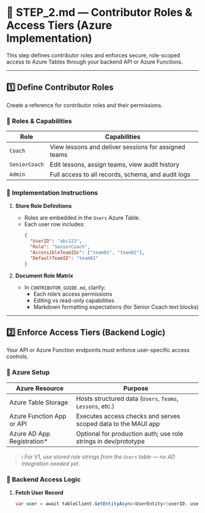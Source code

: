 # 🧩 STEP_2.md — Contributor Roles & Access Tiers (Azure Implementation)

This step defines contributor roles and enforces secure, role-scoped access to Azure Tables through your backend API or Azure Functions.

---

## 1️⃣ Define Contributor Roles

Create a reference for contributor roles and their permissions.

### 🔹 Roles & Capabilities

| Role          | Capabilities                                                                 |
|---------------|-------------------------------------------------------------------------------|
| `Coach`       | View lessons and deliver sessions for assigned teams                         |
| `SeniorCoach` | Edit lessons, assign teams, view audit history                               |
| `Admin`       | Full access to all records, schema, and audit logs                           |

### 🔹 Implementation Instructions

1. **Store Role Definitions**
   - Roles are embedded in the `Users` Azure Table.
   - Each user row includes:
     ```json
     {
       "UserID": "abc123",
       "Role": "SeniorCoach",
       "AccessibleTeamIDs": ["team01", "team02"],
       "DefaultTeamID": "team01"
     }
     ```

2. **Document Role Matrix**
   - In `CONTRIBUTOR_GUIDE.md`, clarify:
     - Each role’s access permissions
     - Editing vs read-only capabilities
     - Markdown formatting expectations (for Senior Coach text blocks)

---

## 2️⃣ Enforce Access Tiers (Backend Logic)

Your API or Azure Function endpoints must enforce user-specific access controls.

### 🔹 Azure Setup

| Azure Resource             | Purpose                                                                 |
|----------------------------|--------------------------------------------------------------------------|
| Azure Table Storage        | Hosts structured data (`Users`, `Teams`, `Lessons`, etc.)               |
| Azure Function App or API  | Executes access checks and serves scoped data to the MAUI app           |
| Azure AD App Registration* | Optional for production auth; use role strings in dev/prototype         |

> ℹ️ *For V1, use stored role strings from the `Users` table — no AD integration needed yet.*

### 🔹 Backend Access Logic

1. **Fetch User Record**
   ```csharp
   var user = await tableClient.GetEntityAsync<UserEntity>(userID, userID);
